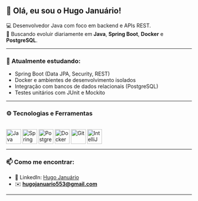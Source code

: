 ## 👋 Olá, eu sou o Hugo Januário!

💻 Desenvolvedor Java com foco em backend e APIs REST.  
🚀 Buscando evoluir diariamente em **Java**, **Spring Boot**, **Docker** e **PostgreSQL**.

---

### 🧠 Atualmente estudando:
- Spring Boot (Data JPA, Security, REST)  
- Docker e ambientes de desenvolvimento isolados  
- Integração com bancos de dados relacionais (PostgreSQL)  
- Testes unitários com JUnit e Mockito  
---

### ⚙️ Tecnologias e Ferramentas
<div style="display: inline_block"><br>
  <img align="center" alt="Java" height="40" width="40" src="https://cdn.jsdelivr.net/gh/devicons/devicon/icons/java/java-original.svg">
  <img align="center" alt="Spring" height="40" width="40" src="https://cdn.jsdelivr.net/gh/devicons/devicon/icons/spring/spring-original.svg">
  <img align="center" alt="PostgreSQL" height="40" width="40" src="https://cdn.jsdelivr.net/gh/devicons/devicon/icons/postgresql/postgresql-original.svg">
  <img align="center" alt="Docker" height="40" width="40" src="https://cdn.jsdelivr.net/gh/devicons/devicon/icons/docker/docker-original.svg">
  <img align="center" alt="Git" height="40" width="40" src="https://cdn.jsdelivr.net/gh/devicons/devicon/icons/git/git-original.svg">
  <img align="center" alt="IntelliJ" height="40" width="40" src="https://cdn.jsdelivr.net/gh/devicons/devicon/icons/intellij/intellij-original.svg">
</div>

---

### 📫 Como me encontrar:
- 💼 LinkedIn: [Hugo Januário](https://www.linkedin.com/in/hugo-janu%C3%A1rio-679706244/)  
- ✉️ **hugojanuario553@gmail.com**

---
